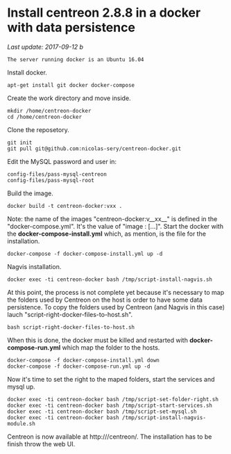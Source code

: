 # Install centreon 2.8.8 in a docker with data persistence

*Last update: 2017-09-12 b*

`The server running docker is an Ubuntu 16.04`

Install docker.

    apt-get install git docker docker-compose
Create the work directory and move inside.

    mkdir /home/centreon-docker
    cd /home/centreon-docker
Clone the reposetory.

    git init
    git pull git@github.com:nicolas-sery/centreon-docker.git
Edit the MySQL password and user in:

    config-files/pass-mysql-centreon
    config-files/pass-mysql-root
Build the image.

    docker build -t centreon-docker:vxx .
Note: the name of the images "centreon-docker:v__xx__" is defined in the "docker-compose.yml". It's the value of "image : […]".
Start the docker with the **docker-compose-install.yml** which, as mention, is the file for the installation.

    docker-compose -f docker-compose-install.yml up -d
Nagvis installation.

    docker exec -ti centreon-docker bash /tmp/script-install-nagvis.sh
At this point, the process is not complete yet because it's necessary to map the folders used by Centreon on the host is order to have some data persistence.
To copy the folders used by Centreon (and Nagvis in this case) lauch "script-right-docker-files-to-host.sh".

    bash script-right-docker-files-to-host.sh
When this is done, the docker must be killed and restarted with **docker-compose-run.yml** which map the folder to the hosts.

    docker-compose -f docker-compose-install.yml down
    docker-compose -f docker-compose-run.yml up -d
Now it's time to set the right to the maped folders, start the services and mysql up.

    docker exec -ti centreon-docker bash /tmp/script-set-folder-right.sh
    docker exec -ti centreon-docker bash /tmp/script-start-services.sh
    docker exec -ti centreon-docker bash /tmp/script-set-mysql.sh
    docker exec -ti centreon-docker bash /tmp/script-install-nagvis-module.sh
Centreon is now available at http://<your-server>/centreon/. The installation has to be finish throw the web UI.
